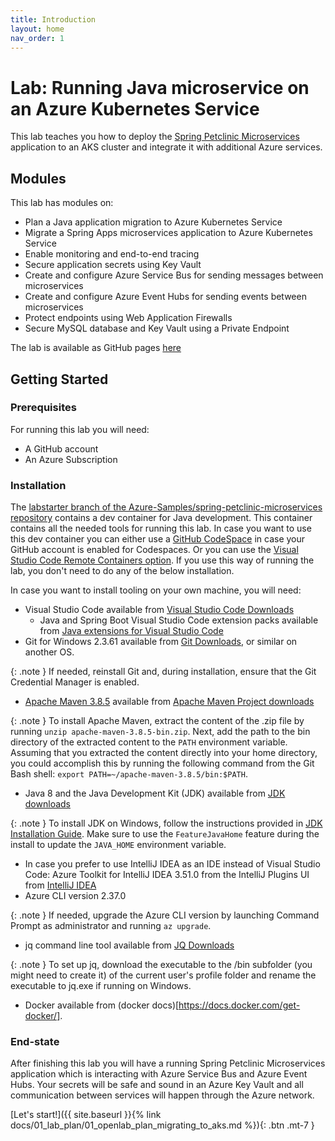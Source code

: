 ```yaml
---
title: Introduction
layout: home
nav_order: 1
---
```


# Lab: Running Java microservice on an Azure Kubernetes Service

This lab teaches you how to deploy the [Spring Petclinic Microservices](https://github.com/Azure-Samples/spring-petclinic-microservices/tree/labstarter) application to an AKS cluster and integrate it with additional Azure services.

## Modules

This lab has modules on:

* Plan a Java application migration to Azure Kubernetes Service
* Migrate a Spring Apps microservices application to Azure Kubernetes Service
* Enable monitoring and end-to-end tracing
* Secure application secrets using Key Vault
* Create and configure Azure Service Bus for sending messages between microservices
* Create and configure Azure Event Hubs for sending events between microservices
* Protect endpoints using Web Application Firewalls
* Secure MySQL database and Key Vault using a Private Endpoint

The lab is available as GitHub pages [here](https://azure-samples.github.io/java-microservices-aks-lab/)

## Getting Started

### Prerequisites

For running this lab you will need:

- A GitHub account
- An Azure Subscription

### Installation

The [labstarter branch of the Azure-Samples/spring-petclinic-microservices repository](https://github.com/Azure-Samples/spring-petclinic-microservices/tree/labstarter) contains a dev container for Java development. This container contains all the needed tools for running this lab. In case you want to use this dev container you can either use a [GitHub CodeSpace](https://github.com/features/codespaces) in case your GitHub account is enabled for Codespaces. Or you can use the [Visual Studio Code Remote Containers option](https://code.visualstudio.com/docs/remote/containers). If you use this way of running the lab, you don't need to do any of the below installation.

In case you want to install tooling on your own machine, you will need:

- Visual Studio Code available from [Visual Studio Code Downloads](https://code.visualstudio.com/download)
  - Java and Spring Boot Visual Studio Code extension packs available from [Java extensions for Visual Studio Code](https://code.visualstudio.com/docs/java/extensions)
- Git for Windows 2.3.61 available from [Git Downloads](https://git-scm.com/downloads), or similar on another OS.

{: .note }
If needed, reinstall Git and, during installation, ensure that the Git Credential Manager is enabled.

- [Apache Maven 3.8.5](apache-maven-3.8.5-bin.zip) available from [Apache Maven Project downloads](https://maven.apache.org/download.cgi)
  
{: .note }
To install Apache Maven, extract the content of the .zip file by running `unzip apache-maven-3.8.5-bin.zip`. Next, add the path to the bin directory of the extracted content to the `PATH` environment variable. Assuming that you extracted the content directly into your home directory, you could accomplish this by running the following command from the Git Bash shell: `export PATH=~/apache-maven-3.8.5/bin:$PATH`.

- Java 8 and the Java Development Kit (JDK) available from [JDK downloads](https://aka.ms/download-jdk/microsoft-jdk-17.0.5-windows-x64.msi)

{: .note }
To install JDK on Windows, follow the instructions provided in [JDK Installation Guide](https://learn.microsoft.com/en-us/java/openjdk/install#install-on-windows). Make sure to use the `FeatureJavaHome` feature during the install to update the `JAVA_HOME` environment variable.

- In case you prefer to use IntelliJ IDEA as an IDE instead of Visual Studio Code: Azure Toolkit for IntelliJ IDEA 3.51.0 from the IntelliJ Plugins UI from [IntelliJ IDEA](https://www.jetbrains.com/idea/download/#section=windows)
- Azure CLI version 2.37.0

{: .note }
If needed, upgrade the Azure CLI version by launching Command Prompt as administrator and running `az upgrade`.

- jq command line tool available from [JQ Downloads](https://stedolan.github.io/jq/)

{: .note }
To set up jq, download the executable to the /bin subfolder (you might need to create it) of the current user's profile folder and rename the executable to jq.exe if running on Windows.

- Docker available from (docker docs)[https://docs.docker.com/get-docker/].

### End-state

After finishing this lab you will have a running Spring Petclinic Microservices application which is interacting with Azure Service Bus and Azure Event Hubs. Your secrets will be safe and sound in an Azure Key Vault and all communication between services will happen through the Azure network.

<span class="fs-3">
[Let's start!]({{ site.baseurl }}{% link docs/01_lab_plan/01_openlab_plan_migrating_to_aks.md %}){: .btn .mt-7 }
</span>
